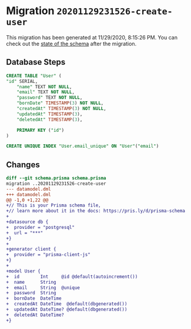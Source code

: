 # Migration `20201129231526-create-user`

This migration has been generated at 11/29/2020, 8:15:26 PM.
You can check out the [state of the schema](./schema.prisma) after the migration.

## Database Steps

```sql
CREATE TABLE "User" (
"id" SERIAL,
    "name" TEXT NOT NULL,
    "email" TEXT NOT NULL,
    "password" TEXT NOT NULL,
    "bornDate" TIMESTAMP(3) NOT NULL,
    "createdAt" TIMESTAMP(3) NOT NULL,
    "updatedAt" TIMESTAMP(3),
    "deletedAt" TIMESTAMP(3),

    PRIMARY KEY ("id")
)

CREATE UNIQUE INDEX "User.email_unique" ON "User"("email")
```

## Changes

```diff
diff --git schema.prisma schema.prisma
migration ..20201129231526-create-user
--- datamodel.dml
+++ datamodel.dml
@@ -1,0 +1,22 @@
+// This is your Prisma schema file,
+// learn more about it in the docs: https://pris.ly/d/prisma-schema
+
+datasource db {
+  provider = "postgresql"
+  url = "***"
+}
+
+generator client {
+  provider = "prisma-client-js"
+}
+
+model User {
+  id        Int     @id @default(autoincrement())
+  name      String
+  email     String  @unique
+  password  String
+  bornDate  DateTime
+  createdAt DateTime  @default(dbgenerated())
+  updatedAt DateTime? @default(dbgenerated())
+  deletedAt DateTime?
+}
```


